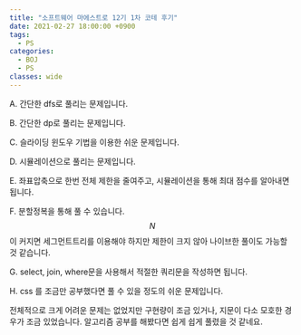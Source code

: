 ```yaml
---
title: "소프트웨어 마에스트로 12기 1차 코테 후기"
date: 2021-02-27 18:00:00 +0900
tags:
  - PS
categories:
  - BOJ
  - PS
classes: wide
---
```


<script type="text/javascript" 
src="https://cdn.mathjax.org/mathjax/latest/MathJax.js?config=TeX-AMS_HTML">
</script>

A. 간단한 dfs로 풀리는 문제입니다.

B. 간단한 dp로 풀리는 문제입니다.

C. 슬라이딩 윈도우 기법을 이용한 쉬운 문제입니다.

D. 시뮬레이션으로 풀리는 문제입니다.

E. 좌표압축으로 한번 전체 제한을 줄여주고, 시뮬레이션을 통해 최대 점수를 알아내면 됩니다.

F. 분할정복을 통해 풀 수 있습니다. $$N$$이 커지면 세그먼트트리를 이용해야 하지만 제한이 크지 않아 나이브한 풀이도 가능할 것 같습니다.

G. select, join, where문을 사용해서 적절한 쿼리문을 작성하면 됩니다.

H. css 를 조금만 공부했다면 풀 수 있을 정도의 쉬운 문제입니다.

전체적으로 크게 어려운 문제는 없었지만 구현량이 조금 있거나, 지문이 다소 모호한 경우가 조금 있었습니다. 알고리즘 공부를 해봤다면 쉽게 쉽게 풀렸을 것 같네요.